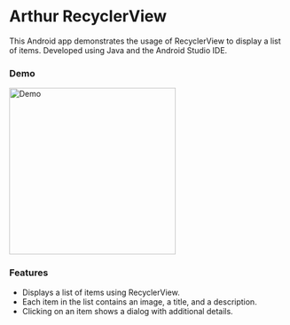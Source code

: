 # Arthur RecyclerView
This Android app demonstrates the usage of RecyclerView to display a list of items. Developed using Java and the Android Studio IDE.

### Demo
<img src="demo.gif" width="300" alt="Demo">   

### Features
- Displays a list of items using RecyclerView.
- Each item in the list contains an image, a title, and a description.
- Clicking on an item shows a dialog with additional details.
